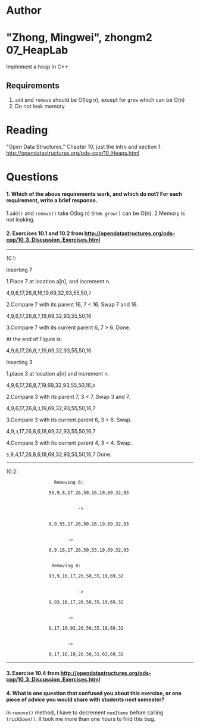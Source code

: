 Author
==========
"Zhong, Mingwei", zhongm2
07_HeapLab
==============

Implement a heap in C++

Requirements
------------

1. `add` and `remove` should be O(log n), except for `grow` which can be O(n)
2. Do not leak memory

Reading
=======
"Open Data Structures," Chapter 10, just the intro and section 1. http://opendatastructures.org/ods-cpp/10_Heaps.html

Questions
=========

#### 1. Which of the above requirements work, and which do not? For each requirement, write a brief response.

1.`add()` and `remove()` take O(log n) time. `grow()` can be O(n).
2.Memory is not leaking. 

#### 2. Exercises 10.1 and 10.2 from http://opendatastructures.org/ods-cpp/10_3_Discussion_Exercises.html

*******************************************************************************
10.1:

Inserting 7

1.Place 7 at location a[n], and increment n.

4,9,6,17,26,8,16,19,69,32,93,55,50,`7`

2.Compare 7 with its parent 16, 7 < 16. Swap 7 and 16.

4,9,6,17,26,8,`7`,19,69,32,93,55,50,16

3.Compare 7 with its current parent 6, 7 > 6. Done.

At the end of Figure is:

4,9,6,17,26,8,`7`,19,69,32,93,55,50,16


Inserting 3

1.place 3 at location a[n] and increment n.

4,9,6,17,26,8,7,19,69,32,93,55,50,16,`3`

2.Compare 3 with its parent 7, 3 < 7. Swap 3 and 7.

4,9,6,17,26,8,`3`,19,69,32,93,55,50,16,7

3.Compare 3 with its current parent 6, 3 < 6. Swap.

4,9,`3`,17,26,8,6,18,69,32,93,55,50,16,7

4.Compare 3 with its current parent 4, 3 < 4. Swap.

`3`,9,4,17,26,8,6,18,69,32,93,55,50,16,7   Done.

********************************************************************************

10.2:

                      Removing 6:
 
                    55,9,8,17,26,50,16,19,69,32,93

                                 
                               ->
                                 

                    8,9,55,17,26,50,16,19,69,32,93

                                 
	                       ->

                    8,9,16,17,26,50,55,19,69,32,93


                     Removing 8:

                    93,9,16,17,26,50,55,19,69,32

                                 
                               ->

                    9,93,16,17,26,50,55,19,69,32

                                 
	                       ->

                    9,17,16,93,26,50,55,19,69,32

                                 
	                       ->

                    9,17,16,19,26,50,55,63,69,32


********************************************************************************

#### 3. Exercise 10.4 from http://opendatastructures.org/ods-cpp/10_3_Discussion_Exercises.html

#### 4. What is one question that confused you about this exercise, or one piece of advice you would share with students next semester?

In `remove()` method, I have to decrement `numItems` before calling `trickDown()`. It took me more than one hours to find this bug.







